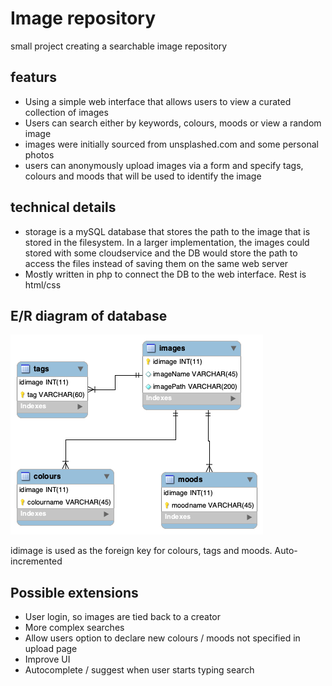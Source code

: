 # Image repository

small project creating a searchable image repository

## featurs
* Using a simple web interface that allows users to view a curated collection of images
* Users can search either by keywords, colours, moods or view a random image
* images were initially sourced from unsplashed.com and some personal photos
* users can anonymously upload images via a form and specify tags, colours and moods that will be used to identify the image

## technical details
* storage is a mySQL database that stores the path to the image that is stored in the filesystem. In a larger implementation, the images could stored with some cloudservice and the DB would store the path to access the files instead of saving them on the same web server
* Mostly written in php to connect the DB to the web interface. Rest is html/css


## E/R diagram of database

![ER diagram](https://github.com/EmiliaSe/Image-Repository/blob/master/documentation/DB%20ER%20diagram.png)

idimage is used as the foreign key for colours, tags and moods. Auto-incremented

## Possible extensions

* User login, so images are tied back to a creator
* More complex searches
* Allow users option to declare new colours / moods not specified in upload page
* Improve UI
* Autocomplete / suggest when user starts typing search
